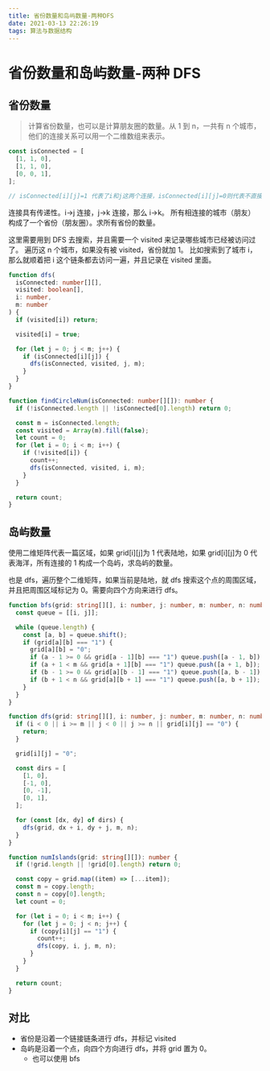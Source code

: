 ```yaml
---
title: 省份数量和岛屿数量-两种DFS
date: 2021-03-13 22:26:19
tags: 算法与数据结构
---
```


# 省份数量和岛屿数量-两种 DFS

## 省份数量

> 计算省份数量，也可以是计算朋友圈的数量。从 1 到 n，一共有 n 个城市，他们的连接关系可以用一个二维数组来表示。

```typescript
const isConnected = [
  [1, 1, 0],
  [1, 1, 0],
  [0, 0, 1],
];

// isConnected[i][j]=1 代表了i和j这两个连接，isConnected[i][j]=0则代表不直接连接。
```

连接具有传递性。i->j 连接，j->k 连接，那么 i->k。
所有相连接的城市（朋友）构成了一个省份（朋友圈）。求所有省份的数量。

这里需要用到 DFS 去搜索，并且需要一个 visited 来记录哪些城市已经被访问过了。
遍历这 n 个城市，如果没有被 visited，省份就加 1。
比如搜索到了城市 i，那么就顺着把 i 这个链条都去访问一遍，并且记录在 visited 里面。

```typescript
function dfs(
  isConnected: number[][],
  visited: boolean[],
  i: number,
  m: number
) {
  if (visited[i]) return;

  visited[i] = true;

  for (let j = 0; j < m; j++) {
    if (isConnected[i][j]) {
      dfs(isConnected, visited, j, m);
    }
  }
}

function findCircleNum(isConnected: number[][]): number {
  if (!isConnected.length || !isConnected[0].length) return 0;

  const m = isConnected.length;
  const visited = Array(m).fill(false);
  let count = 0;
  for (let i = 0; i < m; i++) {
    if (!visited[i]) {
      count++;
      dfs(isConnected, visited, i, m);
    }
  }

  return count;
}
```

## 岛屿数量

使用二维矩阵代表一篇区域，如果 grid[i][j]为 1 代表陆地，如果 grid[i][j]为 0 代表海洋，所有连接的 1 构成一个岛屿，求岛屿的数量。

也是 dfs，遍历整个二维矩阵，如果当前是陆地，就 dfs 搜索这个点的周围区域，并且把周围区域标记为 0。需要向四个方向来进行 dfs。

```typescript
function bfs(grid: string[][], i: number, j: number, m: number, n: number) {
  const queue = [[i, j]];

  while (queue.length) {
    const [a, b] = queue.shift();
    if (grid[a][b] === "1") {
      grid[a][b] = "0";
      if (a - 1 >= 0 && grid[a - 1][b] === "1") queue.push([a - 1, b]);
      if (a + 1 < m && grid[a + 1][b] === "1") queue.push([a + 1, b]);
      if (b - 1 >= 0 && grid[a][b - 1] === "1") queue.push([a, b - 1]);
      if (b + 1 < n && grid[a][b + 1] === "1") queue.push([a, b + 1]);
    }
  }
}

function dfs(grid: string[][], i: number, j: number, m: number, n: number) {
  if (i < 0 || i >= m || j < 0 || j >= n || grid[i][j] == "0") {
    return;
  }

  grid[i][j] = "0";

  const dirs = [
    [1, 0],
    [-1, 0],
    [0, -1],
    [0, 1],
  ];

  for (const [dx, dy] of dirs) {
    dfs(grid, dx + i, dy + j, m, n);
  }
}

function numIslands(grid: string[][]): number {
  if (!grid.length || !grid[0].length) return 0;

  const copy = grid.map((item) => [...item]);
  const m = copy.length;
  const n = copy[0].length;
  let count = 0;

  for (let i = 0; i < m; i++) {
    for (let j = 0; j < n; j++) {
      if (copy[i][j] == "1") {
        count++;
        dfs(copy, i, j, m, n);
      }
    }
  }

  return count;
}
```

## 对比

- 省份是沿着一个链接链条进行 dfs，并标记 visited
- 岛屿是沿着一个点，向四个方向进行 dfs，并将 grid 置为 0。
  - 也可以使用 bfs
